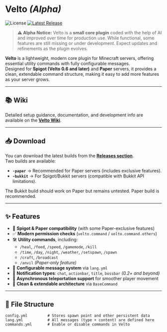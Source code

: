 # Velto *(Alpha)*  
![License](https://img.shields.io/github/license/aven0xx/Velto) [![Latest Release](https://img.shields.io/github/v/release/aven0xx/Velto)](https://github.com/aven0xx/Velto/releases/latest)

> **⚠ Alpha Notice:** Velto is a **small core plugin** coded with the help of AI and improved over time for production use. While functional, some features are still missing or under development. Expect updates and refinements as the plugin evolves.

**Velto** is a lightweight, modern core plugin for Minecraft servers, offering essential utility commands with fully configurable messages.  
Designed for **Spigot (Velto 0.6 and later)** and **Paper** servers, it provides a clean, extendable command structure, making it easy to add more features as your server grows.

---

## 📚 Wiki
Detailed setup guidance, documentation, and development info are available on the **[Velto Wiki](https://github.com/aven0xx/Velto/wiki)**.

---

## 📥 Download
You can download the latest builds from the **[Releases section](../../releases)**.  
Two builds are available:
- **`-paper`** → Recommended for Paper servers (includes exclusive features).  
- **`-bukkit`** → For Spigot/Bukkit servers (compatible with Bukkit API limitations).  

The Bukkit build should work on Paper but remains untested. Paper build is recommended.

---

## ✨ Features

- 🚀 **Spigot & Paper compatibility** (with some Paper-exclusive features)  
- ✅ **Modern permission checks** (`velto.command` / `velto.command.others`)  
- 🛠️ **Utility commands**, including:
  - `/heal`, `/feed`, `/speed`, `/gamemode`, `/kill`
  - `/time`, `/day`, `/night`, `/weather`, `/setspawn`, `/spawn`
  - `/craft`, `/broadcast`
  - `/anvil` *(Paper-only feature)*  
- 🧠 **Configurable message system** via `lang.yml`  
- 🎨 **Notification types**: `chat`, `actionbar`, `title`, `bossbar` *(0.2+ and beyond)*  
- 🔄 **Asynchronous teleportation support** for smoother player movement  
- 🧩 **Clean & extendable architecture** via `BaseCommand`

---

## 📂 File Structure

```plaintext
config.yml         # Stores spawn point and other persistent data
lang.yml           # All messages (type + content) are defined here
commands.yml       # Enable or disable commands in Velto
